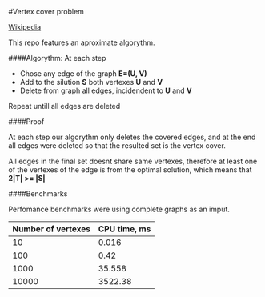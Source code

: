 #Vertex cover problem

[Wikipedia](https://en.wikipedia.org/wiki/Vertex_cover)

This repo features an aproximate algorythm.

####Algorythm:
At each step
- Chose any edge of the graph **E=(U, V)**
- Add to the silution **S** both vertexes **U** and **V**
- Delete from graph all edges, incidendent to **U** and **V**

Repeat untill all edges are deleted

####Proof

At each step our algorythm only deletes the covered edges, and at the end all edges were deleted so that the resulted set is the vertex cover.

All edges in the final set doesnt share same vertexes, therefore at least one of the vertexes of the edge is from the optimal solution, which means that **2|T| >= |S|**

####Benchmarks 

Perfomance benchmarks were using complete graphs as an imput.

Number of vertexes  | CPU time, ms
------------- | -------------
10 | 0.016
100 | 0.42 
1000 | 35.558
10000 | 3522.38

